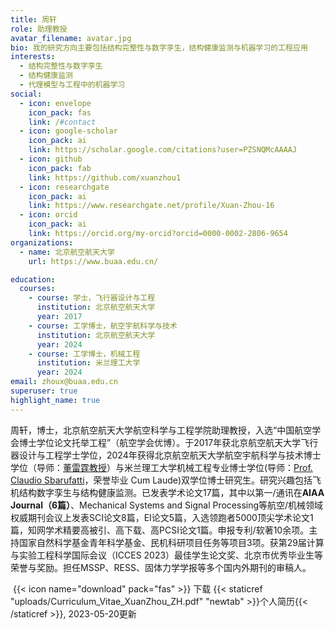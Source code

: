```yaml
---
title: 周轩
role: 助理教授
avatar_filename: avatar.jpg
bio: 我的研究方向主要包括结构完整性与数字孪生，结构健康监测与机器学习的工程应用
interests:
  - 结构完整性与数字孪生
  - 结构健康监测
  - 代理模型与工程中的机器学习
social:
  - icon: envelope
    icon_pack: fas
    link: /#contact
  - icon: google-scholar
    icon_pack: ai
    link: https://scholar.google.com/citations?user=PZSNQMcAAAAJ
  - icon: github
    icon_pack: fab
    link: https://github.com/xuanzhou1
  - icon: researchgate
    icon_pack: ai
    link: https://www.researchgate.net/profile/Xuan-Zhou-16
  - icon: orcid
    icon_pack: ai
    link: https://orcid.org/my-orcid?orcid=0000-0002-2806-9654
organizations:
  - name: 北京航空航天大学
    url: https://www.buaa.edu.cn/

education:
  courses:
    - course: 学士，飞行器设计与工程
      institution: 北京航空航天大学
      year: 2017
    - course: 工学博士，航空宇航科学与技术
      institution: 北京航空航天大学
      year: 2024
    - course: 工学博士，机械工程
      institution: 米兰理工大学
      year: 2024
email: zhoux@buaa.edu.cn
superuser: true
highlight_name: true
---
```

周轩，博士，北京航空航天大学航空科学与工程学院助理教授，入选“中国航空学会博士学位论文托举工程”（航空学会优博）。于2017年获北京航空航天大学飞行器设计与工程学士学位，2024年获得北京航空航天大学航空宇航科学与技术博士学位（导师：[董雷霆教授](https://shi.buaa.edu.cn/dongleiting)）与米兰理工大学机械工程专业博士学位(导师：[Prof. Claudio Sbarufatti](https://www.mecc.polimi.it/en/research/faculty/prof-claudio-sbarufatti)，荣誉毕业 Cum Laude)双学位博士研究生。研究兴趣包括飞机结构数字孪生与结构健康监测。已发表学术论文17篇，其中以第一/通讯在**AIAA Journal（6篇）**、Mechanical Systems and Signal Processing等航空/机械领域权威期刊会议上发表SCI论文8篇，EI论文5篇，入选领跑者5000顶尖学术论文1篇，知网学术精要高被引、高下载、高PCSI论文1篇。申报专利/软著10余项。主持国家自然科学基金青年科学基金、民机科研项目任务等项目3项。获第29届计算与实验工程科学国际会议（ICCES 2023）最佳学生论文奖、北京市优秀毕业生等荣誉与奖励。担任MSSP、RESS、固体力学学报等多个国内外期刊的审稿人。


 {{< icon name="download" pack="fas" >}} 下载 {{< staticref "uploads/Curriculum_Vitae_XuanZhou_ZH.pdf" "newtab" >}}个人简历{{< /staticref >}}, 2023-05-20更新
